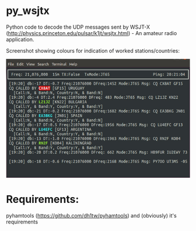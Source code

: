# py_wsjtx

Python code to decode the UDP messages sent by WSJT-X (http://physics.princeton.edu/pulsar/k1jt/wsjtx.html) - An amateur radio application.

Screenshot showing colours for indication of worked stations/countries:

![Screenshot](py_wsjtx_screenshot.jpg)


# Requirements:
pyhamtools (https://github.com/dh1tw/pyhamtools) and (obviously) it's requirements
